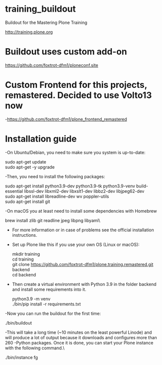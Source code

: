 training_buildout
=================

Buildout for the Mastering Plone Training

http://training.plone.org

Buildout uses custom add-on
=================

https://github.com/foxtrot-dfm1/ploneconf.site

Custom Frontend for this projects, remastered. Decided to use Volto13 now
=================

-https://github.com/foxtrot-dfm1/plone_frontend_remastered


Installation guide
=================

-On Ubuntu/Debian, you need to make sure you system is up-to-date:

  sudo apt-get update\
  sudo apt-get -y upgrade

-Then, you need to install the following packages:

  sudo apt-get install python3.9-dev python3.9-tk python3.9-venv build-essential libssl-dev libxml2-dev libxslt1-dev libbz2-dev libjpeg62-dev\
  sudo apt-get install libreadline-dev wv poppler-utils\
  sudo apt-get install git


-On macOS you at least need to install some dependencies with Homebrew

  brew install zlib git readline jpeg libpng libyaml\

- For more information or in case of problems see the official installation instructions.

- Set up Plone like this if you use your own OS (Linux or macOS):

  mkdir training\
  cd training\
  git clone https://github.com/foxtrot-dfm1/plone.training.remastered.git backend\
  cd backend

- Then create a virtual environment with Python 3.9 in the folder backend and install some requirements into it.

  python3.9 -m venv\
  ./bin/pip install -r requirements.txt
 
-Now you can run the buildout for the first time:

  ./bin/buildout

-This will take a long time (~10 minutes on the least powerful Linode) and will produce a lot of output because it downloads and configures more than 260 -Python packages. Once it is done, you can start your Plone instance with the following command.\

  ./bin/instance fg

